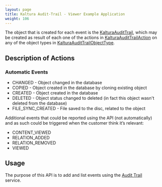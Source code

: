 ```yaml
---
layout: page
title: Kaltura Audit-Trail - Viewer Example Application
weight: 106
---
```


The object that is created for each event is the [KalturaAuditTrail](https://developer.kaltura.com/api-docs/Secure_Control_and_Govern/auditTrail), which may be created as result of each one of the actions in [KalturaAuditTrailAction](https://developer.kaltura.com/api-docs/General_Objects/Enums/KalturaAuditTrailAction) on any of the object types in [KalturaAuditTrailObjectType](https://developer.kaltura.com/api-docs/General_Objects/Enums/KalturaAuditTrailObjectType).

## Description of Actions  

### Automatic Events  

* CHANGED - Object changed in the database
* COPIED - Object created in the database by cloning existing object
* CREATED - Object created in the database
* DELETED - Object status changed to deleted (in fact this object wasn't deleted from the database)
* FILE_SYNC_CREATED - File saved to the disc, related to the object

Additional events that could be reported using the API (not automatically) and as such could be triggered when the customer think it’s relevant:
* CONTENT_VIEWED
* RELATION_ADDED
* RELATION_REMOVED
* VIEWED

## Usage  

The purpose of this API is to add and list events using the [Audit Trail](https://developer.kaltura.com/api-docs/#/auditTrail) service.
